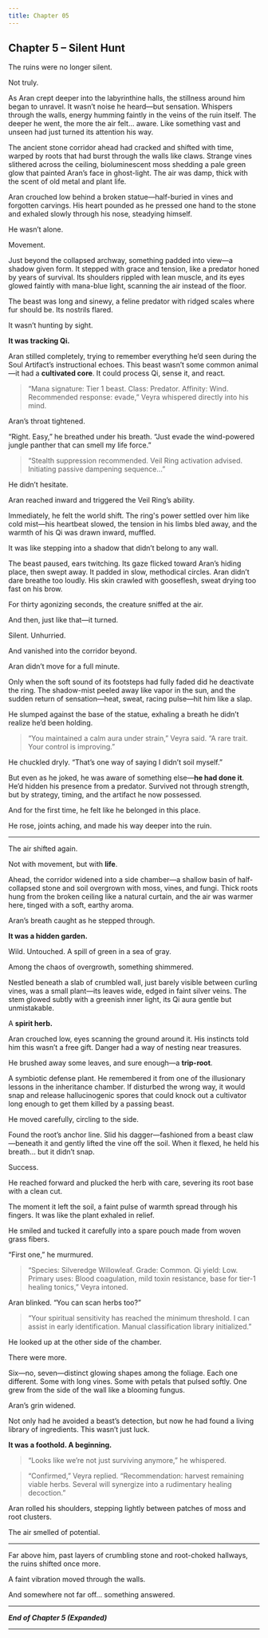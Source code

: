 ```yaml
---
title: Chapter 05
---
```


## **Chapter 5 – Silent Hunt** 

The ruins were no longer silent.

Not truly.

As Aran crept deeper into the labyrinthine halls, the stillness around him began to unravel. It wasn’t noise he heard—but sensation. Whispers through the walls, energy humming faintly in the veins of the ruin itself. The deeper he went, the more the air felt… aware. Like something vast and unseen had just turned its attention his way.

The ancient stone corridor ahead had cracked and shifted with time, warped by roots that had burst through the walls like claws. Strange vines slithered across the ceiling, bioluminescent moss shedding a pale green glow that painted Aran’s face in ghost-light. The air was damp, thick with the scent of old metal and plant life.

Aran crouched low behind a broken statue—half-buried in vines and forgotten carvings. His heart pounded as he pressed one hand to the stone and exhaled slowly through his nose, steadying himself.

He wasn’t alone.

Movement.

Just beyond the collapsed archway, something padded into view—a shadow given form. It stepped with grace and tension, like a predator honed by years of survival. Its shoulders rippled with lean muscle, and its eyes glowed faintly with mana-blue light, scanning the air instead of the floor.

The beast was long and sinewy, a feline predator with ridged scales where fur should be. Its nostrils flared.

It wasn’t hunting by sight.

**It was tracking Qi.**

Aran stilled completely, trying to remember everything he’d seen during the Soul Artifact’s instructional echoes. This beast wasn’t some common animal—it had a **cultivated core**. It could process Qi, sense it, and react.

> “Mana signature: Tier 1 beast. Class: Predator. Affinity: Wind. Recommended response: evade,” Veyra whispered directly into his mind.

Aran’s throat tightened.

“Right. Easy,” he breathed under his breath. “Just evade the wind-powered jungle panther that can smell my life force.”

> “Stealth suppression recommended. Veil Ring activation advised. Initiating passive dampening sequence…”

He didn’t hesitate.

Aran reached inward and triggered the Veil Ring’s ability.

Immediately, he felt the world shift. The ring's power settled over him like cold mist—his heartbeat slowed, the tension in his limbs bled away, and the warmth of his Qi was drawn inward, muffled.

It was like stepping into a shadow that didn’t belong to any wall.

The beast paused, ears twitching. Its gaze flicked toward Aran’s hiding place, then swept away. It padded in slow, methodical circles. Aran didn’t dare breathe too loudly. His skin crawled with gooseflesh, sweat drying too fast on his brow.

For thirty agonizing seconds, the creature sniffed at the air.

And then, just like that—it turned.

Silent. Unhurried.

And vanished into the corridor beyond.

Aran didn’t move for a full minute.

Only when the soft sound of its footsteps had fully faded did he deactivate the ring. The shadow-mist peeled away like vapor in the sun, and the sudden return of sensation—heat, sweat, racing pulse—hit him like a slap.

He slumped against the base of the statue, exhaling a breath he didn’t realize he’d been holding.

> “You maintained a calm aura under strain,” Veyra said. “A rare trait. Your control is improving.”

He chuckled dryly. “That’s one way of saying I didn’t soil myself.”

But even as he joked, he was aware of something else—**he had done it**. He’d hidden his presence from a predator. Survived not through strength, but by strategy, timing, and the artifact he now possessed.

And for the first time, he felt like he belonged in this place.

He rose, joints aching, and made his way deeper into the ruin.

---

The air shifted again.

Not with movement, but with **life**.

Ahead, the corridor widened into a side chamber—a shallow basin of half-collapsed stone and soil overgrown with moss, vines, and fungi. Thick roots hung from the broken ceiling like a natural curtain, and the air was warmer here, tinged with a soft, earthy aroma.

Aran’s breath caught as he stepped through.

**It was a hidden garden.**

Wild. Untouched. A spill of green in a sea of gray.

Among the chaos of overgrowth, something shimmered.

Nestled beneath a slab of crumbled wall, just barely visible between curling vines, was a small plant—its leaves wide, edged in faint silver veins. The stem glowed subtly with a greenish inner light, its Qi aura gentle but unmistakable.

A **spirit herb.**

Aran crouched low, eyes scanning the ground around it. His instincts told him this wasn’t a free gift. Danger had a way of nesting near treasures.

He brushed away some leaves, and sure enough—a **trip-root**.

A symbiotic defense plant. He remembered it from one of the illusionary lessons in the inheritance chamber. If disturbed the wrong way, it would snap and release hallucinogenic spores that could knock out a cultivator long enough to get them killed by a passing beast.

He moved carefully, circling to the side.

Found the root’s anchor line. Slid his dagger—fashioned from a beast claw—beneath it and gently lifted the vine off the soil. When it flexed, he held his breath… but it didn’t snap.

Success.

He reached forward and plucked the herb with care, severing its root base with a clean cut.

The moment it left the soil, a faint pulse of warmth spread through his fingers. It was like the plant exhaled in relief.

He smiled and tucked it carefully into a spare pouch made from woven grass fibers.

“First one,” he murmured.

> “Species: Silveredge Willowleaf. Grade: Common. Qi yield: Low. Primary uses: Blood coagulation, mild toxin resistance, base for tier-1 healing tonics,” Veyra intoned.

Aran blinked. “You can scan herbs too?”

> “Your spiritual sensitivity has reached the minimum threshold. I can assist in early identification. Manual classification library initialized.”

He looked up at the other side of the chamber.

There were more.

Six—no, seven—distinct glowing shapes among the foliage. Each one different. Some with long vines. Some with petals that pulsed softly. One grew from the side of the wall like a blooming fungus.

Aran’s grin widened.

Not only had he avoided a beast’s detection, but now he had found a living library of ingredients. This wasn’t just luck.

**It was a foothold. A beginning.**

> “Looks like we’re not just surviving anymore,” he whispered.

> “Confirmed,” Veyra replied. “Recommendation: harvest remaining viable herbs. Several will synergize into a rudimentary healing decoction.”

Aran rolled his shoulders, stepping lightly between patches of moss and root clusters.

The air smelled of potential.

---

Far above him, past layers of crumbling stone and root-choked hallways, the ruins shifted once more.

A faint vibration moved through the walls.

And somewhere not far off… something answered.

---

***End of Chapter 5 (Expanded)***

---
